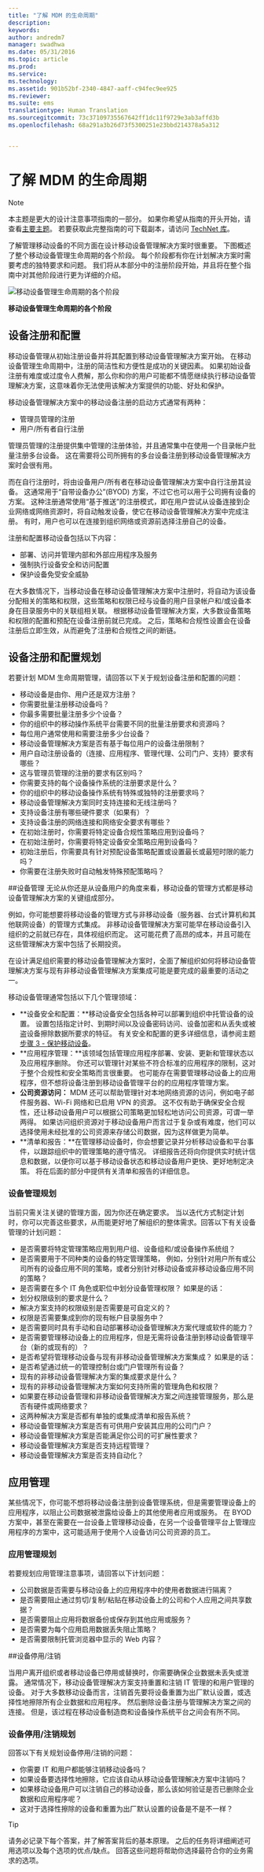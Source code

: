```yaml
---
title: "了解 MDM 的生命周期"
description: 
keywords: 
author: andredm7
manager: swadhwa
ms.date: 05/31/2016
ms.topic: article
ms.prod: 
ms.service: 
ms.technology: 
ms.assetid: 901b52bf-2340-4847-aaff-c94fec9ee925
ms.reviewer: 
ms.suite: ems
translationtype: Human Translation
ms.sourcegitcommit: 73c37109735567642ff1dc11f9729e3ab3affd3b
ms.openlocfilehash: 68a291a3b26d73f5300251e23bbd214378a5a312


---
```


# 了解 MDM 的生命周期

>[!NOTE]
>本主题是更大的设计注意事项指南的一部分。 如果你希望从指南的开头开始，请查看[主要主题](mdm-design-considerations-guide.md)。 若要获取此完整指南的可下载副本，请访问 [TechNet 库](https://gallery.technet.microsoft.com/Mobile-Device-Management-7d401582)。

了解管理移动设备的不同方面在设计移动设备管理解决方案时很重要。 下图概述了整个移动设备管理生命周期的各个阶段。 每个阶段都有你在计划解决方案时需要考虑的独特要求和问题。 我们将从本部分中的注册阶段开始，并且将在整个指南中对其他阶段进行更为详细的介绍。

![移动设备管理生命周期的各个阶段](./media/MDM_Figure_03.png)

**移动设备管理生命周期的各个阶段**

## 设备注册和配置
移动设备管理从初始注册设备并将其配置到移动设备管理解决方案开始。 在移动设备管理生命周期中，注册的简洁性和方便性是成功的关键因素。 如果初始设备注册有难度或过度令人费解，那么你和你的用户可能都不情愿继续执行移动设备管理解决方案，这意味着你无法使用该解决方案提供的功能、好处和保护。

移动设备管理解决方案中的移动设备注册的启动方式通常有两种：

- 管理员管理的注册
- 用户/所有者自行注册
 
管理员管理的注册提供集中管理的注册体验，并且通常集中在使用一个目录帐户批量注册多台设备。 这在需要将公司所拥有的多台设备注册到移动设备管理解决方案时会很有用。

而在自行注册时，将由设备用户/所有者在移动设备管理解决方案中自行注册其设备。 这通常用于“自带设备办公”(BYOD) 方案，不过它也可以用于公司拥有设备的方案。 这种注册通常使用“基于推送”的注册模式，即在用户尝试从设备连接到企业网络或网络资源时，将自动触发设备，使它在移动设备管理解决方案中完成注册。 有时，用户也可以在连接到组织网络或资源前选择注册自己的设备。

注册和配置移动设备包括以下内容：

- 部署、访问并管理内部和外部应用程序及服务
- 强制执行设备安全和访问配置
- 保护设备免受安全威胁

在大多数情况下，当移动设备在移动设备管理解决方案中注册时，将自动为该设备分配相关的策略和权限，这些策略和权限已经与设备的用户目录帐户和/或设备本身在目录服务中的关联组相关联。 根据移动设备管理解决方案，大多数设备策略和权限的配置和预配在设备注册前就已完成。 之后，策略和合规性设置会在设备注册后立即生效，从而避免了注册和合规性之间的断链。

## 设备注册和配置规划

若要计划 MDM 生命周期管理，请回答以下关于规划设备注册和配置的问题：

- 移动设备是由你、用户还是双方注册？
- 你需要批量注册移动设备吗？
- 你最多需要批量注册多少个设备？
- 你的组织中的移动操作系统平台需要不同的批量注册要求和资源吗？
- 每位用户通常使用和需要注册多少台设备？
- 移动设备管理解决方案是否有基于每位用户的设备注册限制？
- 用户自动注册设备的（连接、应用程序、管理代理、公司门户、支持）要求有哪些？
-  这与管理员管理的注册的要求有区别吗？
-  你需要支持的每个设备操作系统的注册要求是什么？
-  你的组织中的移动设备操作系统有特殊或独特的注册要求吗？
-  移动设备管理解决方案同时支持连接和无线注册吗？
-  支持设备注册有哪些硬件要求（如果有）？
-  支持设备注册的网络连接和网络安全要求有哪些？
-  在初始注册时，你需要将特定设备合规性策略应用到设备吗？
-  在初始注册时，你需要将特定设备安全策略应用到设备吗？
-  初始注册后，你需要具有针对预配设备策略配置或设置最长或最短时限的能力吗？
-  你需要在注册失败时自动触发特殊预配策略吗？

##设备管理
无论从你还是从设备用户的角度来看，移动设备的管理方式都是移动设备管理解决方案的关键组成部分。

例如，你可能想要将移动设备的管理方式与非移动设备（服务器、台式计算机和其他联网设备）的管理方式集成。 非移动设备管理解决方案可能早在移动设备引入组织的之前就已存在，具体视组织而定。 这可能花费了高昂的成本，并且可能在这些管理解决方案中包括了长期投资。

在设计满足组织需要的移动设备管理解决方案时，全面了解组织如何将移动设备管理解决方案与现有非移动设备管理解决方案集成可能是要完成的最重要的活动之一。

移动设备管理通常包括以下几个管理领域：

- **设备安全和配置：**移动设备安全包括各种可以部署到组织中托管设备的设置。 设置包括指定计时、到期时间以及设备密码访问、设备加密和从丢失或被盗设备擦除数据所要求的特征。 有关安全和配置的更多详细信息，请参阅主题[步骤 3 - 保护移动设备](mdm-step-3-plan-enhancing-mobile-devices-protection.md)。
- **应用程序管理：**该领域包括管理应用程序部署、安装、更新和管理状态以及应用程序删除。 你还可以管理针对某些不符合标准的应用程序的限制，这对于整个合规性和安全策略而言很重要。 也可能存在需要管理移动设备上的应用程序，但不想将设备注册到移动设备管理平台的的应用程序管理方案。
- **公司资源访问：** MDM 还可以帮助管理针对本地网络资源的访问，例如电子邮件服务器、Wi-Fi 网络和已启用 VPN 的资源。 这不仅有助于确保安全合规性，还让移动设备用户可以根据公司策略更加轻松地访问公司资源，可谓一举两得。 如果访问组织资源对于移动设备用户而言过于复杂或有难度，他们可以选择使用未经批准的公司资源来存储公司数据，因为这样做更为简单。
- **清单和报告：**在管理移动设备时，你会想要记录并分析移动设备和平台事件，以跟踪组织中的管理策略的遵守情况。 详细报告还将向你提供实时统计信息和数据，以便你可以基于移动设备状态和移动设备用户更快、更好地制定决策。 将在后面的部分中提供有关清单和报告的详细信息。

### 设备管理规划
当前只需关注关键的管理方面，因为你还在确定要求。 当以迭代方式制定计划时，你可以完善这些要求，从而能更好地了解组织的整体需求。</para><para>回答以下有关设备管理的计划问题：

- 是否需要将特定管理策略应用到用户组、设备组和/或设备操作系统组？
- 是否需要用于不同种类的设备的特定管理策略， 例如，分别针对用户所有或公司所有的设备应用不同的策略，或者分别针对移动设备或非移动设备应用不同的策略？
- 是否需要在多个 IT 角色或职位中划分设备管理权限？ 如果是的话：
 - 划分权限级别的要求是什么？
 - 解决方案支持的权限级别是否需要是可自定义的？
 - 权限是否需要集成到你的现有帐户目录服务中？
- 是否需要同时具有手动和自动部署移动设备管理解决方案代理或软件的能力？
- 是否需要管理移动设备上的应用程序，但是无需将设备注册到移动设备管理平台（新的或现有的）？
- 是否希望将管理移动设备与现有非移动设备管理解决方案集成？ 如果是的话：
 - 是否希望通过统一的管理控制台或门户管理所有设备？
 - 现有的非移动设备管理解决方案的集成要求是什么？
 - 现有的非移动设备管理解决方案如何支持所需的管理角色和权限？
 - 如果要在移动设备管理和非移动设备管理解决方案之间连接管理服务，那么是否有硬件或网络要求？
 - 这两种解决方案是否都有单独的或集成清单和报告系统？
- 移动设备管理解决方案是否有可供用户安装其应用的公司门户？
- 移动设备管理解决方案是否能满足你公司的可扩展性要求？
- 移动设备管理解决方案是否支持远程管理？
- 移动设备管理解决方案是否支持自动化？

## 应用管理

某些情况下，你可能不想将移动设备注册到设备管理系统，但是需要管理设备上的应用程序，以阻止公司数据被泄露给设备上的其他使用者应用或服务。 在 BYOD 方案中，甚至在需要在一台设备上管理移动设备，在另一个设备管理平台上管理应用程序的方案中，这可能适用于使用个人设备访问公司资源的员工。

### 应用管理规划

若要规划应用管理注意事项，请回答以下计划问题：

- 公司数据是否需要与移动设备上的应用程序中的使用者数据进行隔离？
- 是否需要阻止通过剪切/复制/粘贴在移动设备上的公司和个人应用之间共享数据？
- 是否需要阻止应用将数据备份或保存到其他应用或服务？
- 是否需要为每个应用启用数据丢失阻止策略？
- 是否需要限制托管浏览器中显示的 Web 内容？

##设备停用/注销

当用户离开组织或者移动设备已停用或替换时，你需要确保企业数据未丢失或泄露。 通常情况下，移动设备管理解决方案支持重置和注销 IT 管理的和用户管理的设备。 对于大多数移动设备而言，注销首先要将设备重置为出厂默认设置，或选择性地擦除所有企业数据和应用程序。 然后删除设备注册与管理解决方案之间的连接。 但是，该过程在移动设备制造商和设备操作系统平台之间会有所不同。

### 设备停用/注销规划

回答以下有关规划设备停用/注销的问题：

- 你需要 IT 和用户都能够注销移动设备吗？
- 如果设备要选择性地擦除，它应该自动从移动设备管理解决方案中注销吗？
- 如果移动设备用户可以注销自己的移动设备，那么该如何验证是否已删除企业数据和应用程序呢？
 - 这对于选择性擦除的设备和重置为出厂默认设置的设备是不是不一样？

>[!TIP]
>请务必记录下每个答案，并了解答案背后的基本原理。 之后的任务将详细阐述可用选项以及每个选项的优点/缺点。  回答这些问题将帮助你选择最符合你的业务需求的选项。


<!--HONumber=Jun16_HO4-->


